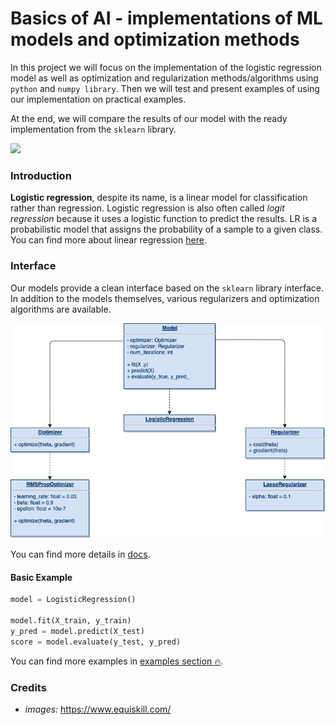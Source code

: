 # Basics of AI - implementations of ML models and optimization methods

In this project we will focus on the implementation of the logistic regression model as well as optimization and regularization methods/algorithms using `python` and `numpy library`.
Then we will test and present examples of using our implementation on practical examples.

At the end, we will compare the results of our model with the ready implementation from the `sklearn` library.

<img width="600" src="https://www.equiskill.com/wp-content/uploads/2018/07/WhatsApp-Image-2020-02-11-at-8.30.11-PM.jpeg"/>


### Introduction
**Logistic regression**, despite its name, is a linear model for classification rather than regression.
Logistic regression is also often called *logit regression* because it uses a logistic function to predict the results.
LR is a probabilistic model that assigns the probability of a sample to a given class.
You can find more about linear regression [here](https://en.wikipedia.org/wiki/Logistic_regression).


### Interface
Our models provide a clean interface based on the `sklearn` library interface.
In addition to the models themselves, various regularizers and optimization algorithms are available.

<img width="600" src="./docs/images/interface.png"/>

You can find more details in [docs](./docs/docs.md).

#### Basic Example
```python
model = LogisticRegression()

model.fit(X_train, y_train)
y_pred = model.predict(X_test)
score = model.evaluate(y_test, y_pred)
```
You can find more examples in [examples section :fire:](./src).


### Credits
* *images:* https://www.equiskill.com/
